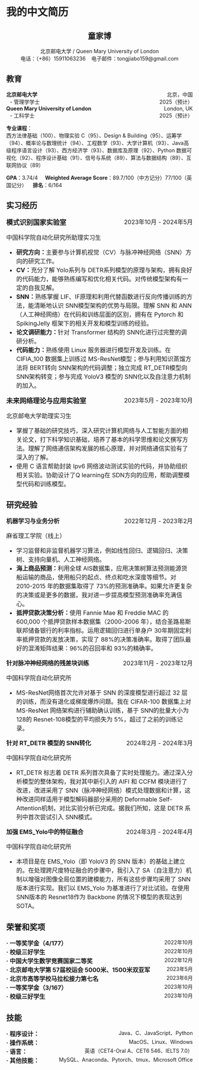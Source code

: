 # 我的中文简历





<div style="text-align: center;">
<h2>童家博</h2>
北京邮电大学 / Queen Mary University of London<br>
电话：（+86）15911063236 &nbsp&nbsp 电子邮件：tongjiabo159@gmail.com  
</div>

## 教育

<div style="display: flex; justify-content: space-between;">
  <span><b>北京邮电大学</b></span>
  <span>北京，中国</span>
</div>
<div style="margin-left: 10px;">- 管理学学士 <span style="float: right;">2025（预计）</span></div>

<div style="display: flex; justify-content: space-between;">
  <span><b>Queen Mary University of London</b></span>
  <span>London, UK</span>
</div>
<div style="margin-left: 10px;">- 工科学士 <span style="float: right;">2025（预计）</span></div>


**专业课程**：  
西方法律基础（100）、物理实验 C（95）、Design & Building（95）、运筹学（94）、概率论与数理统计（94）、工程数学（93）、大学计算机（93）、Java高级程序语言设计（93）、西方经济学（93）、数据库及原理（92）、Python 数据可视化（92）、程序设计基础（91）、信号与系统（89）、算法与数据结构（89）、互联网协议（89）  

**GPA**：3.74/4 &nbsp;&nbsp;&nbsp;  **Weighted Average Score**：89.7/100（中方记分）77/100（英国记分） &nbsp;&nbsp;  **排名**：6/164  

## 实习经历

<div style="font-size: 16px;">
  <div style="display: flex; justify-content: space-between;">
    <span><b style="font-size: 18px;">模式识别国家实验室</b></span>
    <span>2023年10月 - 2024年5月</span>
  </div>
  <p>中国科学院自动化研究所助理实习生</p>
  <ul>
    <li><b>研究方向：</b>主要参与计算机视觉（CV）与脉冲神经网络（SNN）方向的研究工作。</li>
    <li><b>CV：</b>充分了解 Yolo系列与 DETR系列模型的原理与架构，拥有良好的代码能力，能够熟练编写和优化相关代码。对传统模型架构有一定的自我见解。</li>
    <li><b>SNN：</b>熟练掌握 LIF、IF原理和利用代替函数进行反向传播训练的方法，能清晰地认识 SNN模型架构的优势与局限。理解 SNN 和 ANN（人工神经网络）在代码和训练层面的区别，拥有在 Pytorch 和 SpikingJelly 框架下的相关开发和模型训练的经验。</li>
    <li><b>论文调研能力：</b>针对 Transformer 结构的 SNN化进行过完整的调研分析。</li>
    <li><b>代码能力：</b>熟练使用 Linux 服务器进行模型开发及训练。在 CIFIA_100 数据集上训练过 MS-ResNet模型；参与利用知识蒸馏方法将 BERT转向 SNN架构的代码调整；独立完成 RT_DETR模型向 SNN架构转变；参与完成 YoloV3 模型的 SNN化以及自注意力机制的加入。</li>
  </ul>

  <div style="display: flex; justify-content: space-between;">
    <span><b style="font-size: 18px;">未来网络理论与应用实验室</b></span>
    <span>2023年5月 - 2023年10月</span>
  </div>
  <p>北京邮电大学助理实习生</p>
  <ul>
    <li>掌握了基础的研究技巧，深入研究计算机网络与人工智能方面的相关论文，打下科学知识基础，培养了基本的科学思维和论文撰写方法。理解了网络通信架构发展的核心原理，并对网络通信实验有了深入的了解。</li>
    <li>使用 C 语言帮助封装 Ipv6 网络波动测试实验的代码，并协助组织相关实验。协助设计了Q learning在 SDN方向的应用，帮助调整模型代码和训练模型。</li>
  </ul>
</div>


## 研究经验

<div style="font-size: 16px;">
  <div style="display: flex; justify-content: space-between;">
    <span><b>机器学习与业务分析</b></span>
    <span>2022年12月 - 2023年2月</span>
  </div>
  <p>麻省理工学院（线上）</p>
  <ul>
    <li>学习监督和非监督机器学习算法，例如线性回归、逻辑回归、决策树、支持向量机、人工神经网络。</li>
    <li><b>海上商品预测：</b>利用全球 AIS数据集，应用决策树算法预测能源货船运输的商品，使用船只的起点、终点和吃水深度等细节。对 2010-2015 年的数据集取得了 73%的预测准确率。如果允许更复杂的决策或是更多的数据，我对进一步提高模型预测准确率充满信心。</li>
    <li><b>抵押贷款决策分析：</b>使用 Fannie Mae 和 Freddie MAC 的 600,000 个抵押贷款样本数据集（2000-2006 年），结合圣路易斯联邦储备银行的利率指标。运用逻辑回归进行单身户 30年期固定利率抵押贷款的发放决策，实现了 88%的决策准确率。取得了团队最好的混淆矩阵结果：96%的召回率和 93%的精确率。</li>
  </ul>

  <div style="display: flex; justify-content: space-between;">
    <span><b>针对脉冲神经网络的残差块训练</b></span>
    <span>2023年11月 - 2023年12月</span>
  </div>
  <p>中国科学院自动化研究所</p>
  <ul>
    <li>MS-ResNet网络首次允许对基于 SNN 的深度模型进行超过 32 层的训练，而没有退化或梯度爆炸问题。我在 CIFAR-100 数据集上对 MS-ResNet 网络架构进行辅助确认训练，基于 SNN的批量大小为 128的 Resnet-108模型的平均损失为 5%，超过了之前的训练记录。</li>
  </ul>

  <div style="display: flex; justify-content: space-between;">
    <span><b>针对 RT_DETR 模型的 SNN转化</b></span>
    <span>2024年2月 - 2024年3月</span>
  </div>
  <p>中国科学院自动化研究所</p>
  
  <ul style="list-style-position: left;">
    <li>RT_DETR 标志着 DETR 系列首次具备了实时处理能力。通过深入分析模型的整体架构，我对其中新引入的 AIFI 和 CCFM 模块进行了改进，改进采用了 SNN（脉冲神经网络）模式处理数据和计算，这种改进同样适用于模型解码器部分采用的 Deformable Self-Attention机制，对比实验分析已完成。据我们所知，这是 DETR 系列中首次尝试引入 SNN模式。</li>
  </ul>

  <div style="display: flex; justify-content: space-between;">
    <span><b>加强 EMS_Yolo中的特征融合</b></span>
    <span>2024年3月 - 2024年4月</span>
  </div>
  <p>中国科学院自动化研究所</p>
  <ul>
    <li>本项目是在 EMS_Yolo（即 YoloV3 的 SNN 版本）的基础上建立的。在处理跨尺度特征融合的步骤中，我引入了 SA（自注意力）机制以增强对图像全局位置的建模能力，所有这些步骤均采用了 SNN 版本进行实现。我们以 EMS_Yolo 为基准进行了对比试验。在使用 SNN版本的 Resnet18作为 Backbone 的情况下模型的表现达到 SOTA。</li>
  </ul>
</div>
  

## 荣誉和奖项

<div>
<div style="display: flex; justify-content: space-between;">
  <span><b style="font-size: 16px;">· 一等奖学金（4/177）</b></span>
  <span>2022年10月</span>
</div>
<div style="display: flex; justify-content: space-between;">
  <span><b style="font-size: 16px;">· 校级三好学生</b></span>
  <span>2022年10月</span>
</div>
<div style="display: flex; justify-content: space-between;">
  <span><b style="font-size: 16px;">· 中国大学生数学竞赛国家二等奖</b></span>
  <span>2022年12月</span>
</div>
<div style="display: flex; justify-content: space-between;">
  <span><b style="font-size: 16px;">· 北京邮电大学第 57届校运会 5000米、1500米双亚军</b></span>
  <span>2023年5月</span>
</div>
<div style="display: flex; justify-content: space-between;">
  <span><b style="font-size: 16px;">· 北京市高等学校马拉松接力第七名</b></span>
  <span>2023年6月</span>
</div>
<div style="display: flex; justify-content: space-between;">
  <span><b style="font-size: 16px;">· 一等奖学金（3/167）</b></span>
  <span>2023年10月</span>
</div>
<div style="display: flex; justify-content: space-between;">
  <span><b style="font-size: 16px;">· 校级三好学生</b></span>
  <span>2023年10月</span>
</div>

</div>

## 技能

<div>
<div style="display: flex; justify-content: space-between;">
  <span><b style="font-size: 16px;">· 程序设计：</b></span>
  <span>Java、C、JavaScript、Python</span>
</div>
<div style="display: flex; justify-content: space-between;">
  <span><b style="font-size: 16px;">· 操作系统：</b></span>
  <span>MacOS、Linux、Windows</span>
</div>
<div style="display: flex; justify-content: space-between;">
  <span><b style="font-size: 16px;">· 语言：</b></span>
  <span>英语（CET4-Oral A、CET6 546、IELTS 7.0）</span>
</div>
<div style="display: flex; justify-content: space-between;">
  <span><b style="font-size: 16px;">· 其他技能：</b></span>
  <span>MySQL、Anaconda、Pytorch、tmux、Microsoft Office</span>
</div>
</div>


